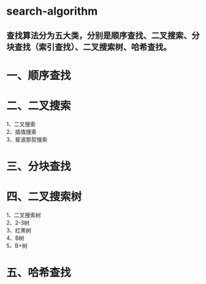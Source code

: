 search-algorithm
======
查找算法分为五大类，分别是顺序查找、二叉搜索、分块查找（索引查找）、二叉搜索树、哈希查找。  
------
# 一、顺序查找

# 二、二叉搜索
1、二叉搜索  
2、插值搜索  
3、斐波那契搜索  

# 三、分块查找

# 四、二叉搜索树
1、二叉搜索树    
2、2-3树  
3、红黑树  
4、B树  
5、B+树  

# 五、哈希查找

